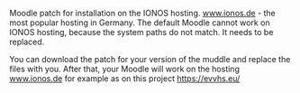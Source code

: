 Moodle patch for installation on the IONOS hosting. www.ionos.de - the most popular hosting in Germany.  The default Moodle cannot work on IONOS hosting, because the system paths do not match. It needs to be replaced. 

You can download the patch for your version of the muddle and replace the files with you. After that, your Moodle will work on the hosting www.ionos.de for example as on this project https://evvhs.eu/
